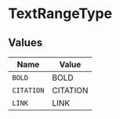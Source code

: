# TextRangeType


## Values

| Name       | Value      |
| ---------- | ---------- |
| `BOLD`     | BOLD       |
| `CITATION` | CITATION   |
| `LINK`     | LINK       |